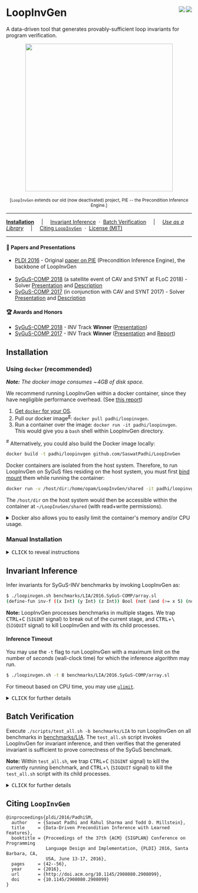 LoopInvGen
[<img align='right' src='https://img.shields.io/travis/SaswatPadhi/LoopInvGen/master.svg?logo=travis&style=popout&label=Travis+Build'></img>][travis]
[<img align='right' src='https://img.shields.io/docker/build/padhi/loopinvgen.svg?logo=docker&style=popout&label=Docker+Image'></img>][docker-hub]
==========

A data-driven tool that generates provably-sufficient loop invariants for program verification.

<p align="center">
  <img src="docs/architecture.png" width="400"/>
  <br><br>
  <small>[<code>LoopInvGen</code> extends our old (now deactivated) project,
  PIE -- the Precondition Inference Engine.]</small>
</p>


---

[**Installation**](#installation)
&nbsp; &nbsp; &vert; &nbsp; &nbsp;
[Invariant Inference](#invariant-inference)
&nbsp;&middot;&nbsp;
[Batch Verification](#batch-verification)
&nbsp; &nbsp; &vert; &nbsp; &nbsp;
[_Use as a Library_](app/)
&nbsp; &nbsp; &vert; &nbsp; &nbsp;
[Citing `LoopInvGen`](#citing-loopinvgen)
&nbsp;&middot;&nbsp;
[License (MIT)](LICENSE.md)

---

#### :page_with_curl: Papers and Presentations

- [PLDI 2016](http://conf.researchr.org/home/pldi-2016) -
  Original [paper on PIE](http://saswatpadhi.github.io/assets/pdf/pldi2016_pie.pdf) (Precondition Inference Engine), the backbone of LoopInvGen
  <br><br>
- [SyGuS-COMP 2018][SyGuSCOMP18] (a satellite event of CAV and SYNT at FLoC 2018) -
  Solver [Presentation](docs/2018_SyGuS-COMP-Presentation.pdf) and [Description](docs/2018_SyGuS-COMP-Description.pdf)
- [SyGuS-COMP 2017][SyGuSCOMP17] (in conjunction with CAV and SYNT 2017) -
  Solver [Presentation](docs/2017_SyGuS-COMP-Presentation.pdf) and [Description](docs/2017_SyGuS-COMP-Description.pdf)

#### :trophy: Awards and Honors

- [SyGuS-COMP 2018][SyGuSCOMP18] - INV Track **Winner** ([Presentation](http://sygus.seas.upenn.edu/files/sygus-comp18.pdf))
- [SyGuS-COMP 2017][SyGuSCOMP17] - INV Track **Winner** ([Presentation](http://sygus.seas.upenn.edu/files/sygus-comp17_results.pdf) and [Report](http://sygus.seas.upenn.edu/files/SyGuSComp2017.pdf))

## Installation

### Using `docker` (recommended)

_**Note:** The docker image consumes ~&hairsp;4GB of disk space._

We recommend running LoopInvGen within a docker container,
since they have negligible performance overhead.
(See [this report](http://domino.research.ibm.com/library/cyberdig.nsf/papers/0929052195DD819C85257D2300681E7B/$File/rc25482.pdf))

1. [Get `docker` for your OS](https://docs.docker.com/install).
2. Pull our docker image<sup>[#](#note_1)</sup>: `docker pull padhi/loopinvgen`.
3. Run a container over the image: `docker run -it padhi/loopinvgen`.<br>
   This would give you a `bash` shell within LoopInvGen directory.

<a name="note_1"><sup>#</sup></a> Alternatively, you could also build the Docker image locally:

```bash
docker build -t padhi/loopinvgen github.com/SaswatPadhi/LoopInvGen
```

Docker containers are isolated from the host system.
Therefore, to run LoopInvGen on SyGuS files residing on the host system,
you must first [bind mount] them while running the container:

```bash
docker run -v /host/dir:/home/opam/LoopInvGen/shared -it padhi/loopinvgen
```

The `/host/dir` on the host system would then be accessible within the container at `~/LoopInvGen/shared` (with read+write permissions).

<details>

<summary> Docker also allows you to easily limit the container's memory and/or CPU usage.</summary>

```bash
# Create a LoopInvGen container with 4GB memory, no swap and 1 CPU
$ docker run -it --memory=4g --memory-swap=4g --cpus=1 padhi/loopinvgen
```

See [the official Docker guide](https://docs.docker.com/config/containers/resource_constraints)
for more details on applying resource constraints.

</details>


### Manual Installation

<details>

<summary><kbd>CLICK</kbd> to reveal instructions</summary>

#### 0. Get the required packages for your OS.

Please see the [`Dockerfile`](Dockerfile#L19-L21) for the complete list of required packages
for building LoopInvGen and its dependencies.  
Most of these packages are already installed on standard installations of most *nix distributions,
except, may be, these: `aspcud libgmp-dev libomp-dev m4`.

#### 1. Install `opam` package manager for OCaml.

See <https://opam.ocaml.org/doc/Install.html>.

#### 2. Install `ocaml` >= 4.05.0.
We recommend using an OCaml compiler with [`flambda`][flambda] optimizations enable
For example, with [`opam`](https://opam.ocaml.org/), you could:
- run `opam switch 4.07.1+flambda` for opam 1.x
- run `opam switch create 4.07.1+flambda` for opam 2.x

#### 3. `opam install` the dependencies.
```bash
$ opam install alcotest.0.8.5 core.v0.11.3 core_extended.v0.11.0 dune.1.7.3
```

#### 4. Get the [Z3 project][z3].
We have tested LoopInvGen with the latest stable version of Z3 (4.8.4).
You could either:
- `git checkout https://github.com/Z3Prover/z3.git` for the bleeding edge version, or
- `wget https://github.com/Z3Prover/z3/archive/z3-4.8.4.zip && unzip z3-4.8.4.zip` for the stable version

#### 4. `git clone` this project, and build everything.
```bash
$ ./scripts/build_all.sh -z /PATH/TO/z3_dir
```
The `build_all.sh` script would build Z3, copy it to `_dep/`, and then build LoopInvGen.
Alternatively, you can copy a precompiled version of Z3 to a `_dep` directory at the root of the repository,
and simply run `./scripts/build_all.sh`.

For debug builds, use the `-D` or `--debug` switch when invoking `build_all.sh`.

For future builds after any changes to the source code, you only need to run `dune build`.
You can configure the build profile to either `debug` or `optimize` (default),
using: `dune build --profile <profile>`.  

</details>

## Invariant Inference

Infer invariants for SyGuS-INV benchmarks by invoking LoopInvGen as:
```bash
$ ./loopinvgen.sh benchmarks/LIA/2016.SyGuS-COMP/array.sl
(define-fun inv-f ((x Int) (y Int) (z Int)) Bool (not (and (>= x 5) (not (<= y z)))))
```

**Note:** LoopInvGen processes benchmarks in multiple stages.
We trap <kbd>CTRL</kbd>+<kbd>C</kbd> (`SIGINT` signal) to break out of the current stage,
and <kbd>CTRL</kbd>+<kbd>\\</kbd> (`SIGQUIT` signal) to kill LoopInvGen and with its child processes.

#### Inference Timeout

You may use the `-t` flag to run LoopInvGen with a maximum limit
on the number of _seconds_ (wall-clock time) for which the inference algorithm may run.
```bash
$ ./loopinvgen.sh -t 8 benchmarks/LIA/2016.SyGuS-COMP/array.sl
```

For timeout based on CPU time, you may use [`ulimit`](https://ss64.com/bash/ulimit.html).

<details>

<summary><kbd>CLICK</kbd> for further details</summary>

#### Verifying Generated Invariants

The `-v` switch makes LoopInvGen verify the benchmark with the generated invariant:
```bash
$ ./loopinvgen.sh -v benchmarks/LIA/2016.SyGuS-COMP/array.sl
PASS
```

It gives one of the following verdicts:
```
PASS                : The generated invariant successfully verifies the benchmark.
PASS (NO SOLUTION)  : The benchmark is invalid (no invariant can verify it),
                      and no invariant was generated.
FAIL {<vc1>;...}    : The generated invariant fails to verify the VCs: vc1, vc2 etc.
                      where each VC is one of {pre, post, trans}.
FAIL (NO SOLUTION)  : The benchmark is invalid (no invariant can verify it),
                      but an invariant (that is not empty/false) was generated.
[TIMEOUT] <verdict> : Invariant inference timed out.
                      With an empty (false) invariant, <verdict> is one of the verdicts above.
```

Try `./loopinvgen.sh -h` for other options that allow more control over the inference process.

</details>


## Batch Verification

Execute `./scripts/test_all.sh -b benchmarks/LIA` to run LoopInvGen on all benchmarks in [benchmarks/LIA].
The `test_all.sh` script invokes LoopInvGen for invariant inference,
and then verifies that the generated invariant is sufficient to prove correctness of the SyGuS benchmark.

**Note:** Within `test_all.sh`,
we trap <kbd>CTRL</kbd>+<kbd>C</kbd> (`SIGINT` signal) to kill the currently running benchmark,
and <kbd>CTRL</kbd>+<kbd>\\</kbd> (`SIGQUIT` signal) to kill the `test_all.sh` script with its child processes.

<details>

<summary><kbd>CLICK</kbd> for further details</summary>

For each benchmark, the `test_all.sh` script generates one of the verdicts mentioned [above](#verifying-generated-invariants), or:
```
[SKIPPED] <verdict> : Invariant inference was skipped for an already passing benchmark.
                      <verdict> is one of the PASS verdicts above.
```

#### Rerunning Failed Benchmarks

The `test_all.sh` script creates a new log directory and tests all benchmarks each time it is run.
However, one may want to rerun only the previously failed benchmarks, for example with a different timeout,
from a previously failing run.
This can be achieved by forcing `test_all.sh` to use a previous log directory, using `-l <old_log_dir>`.

#### Benchmarking with Other Inference Tools

`test_all.sh` is a generic benchmarking script that may run any invariant inference tool.
which accepts the SyGuS format. This makes it easier for us to compare various tools easily.  
To use an invariant inference tool other than LoopInvGen, invoke it as:
`test_all.sh -b <path/to/benchmarks> -T <path/to/tool> [-- -tool -specific -options]`

#### Limiting Execution Time

Just like `loopinvgen.sh`, the `test_all.sh` script allows users to limit the
execution time for the invariant inference tools using the `-t` flag.
```bash
$ ./scripts/test_all.sh -b benchmarks/LIA -t 10
```

Try `./scripts/test_all.sh -h` for more options.

</details>

## Citing `LoopInvGen`

```
@inproceedings{pldi/2016/PadhiSM,
  author    = {Saswat Padhi and Rahul Sharma and Todd D. Millstein},
  title     = {Data-Driven Precondition Inference with Learned Features},
  booktitle = {Proceedings of the 37th {ACM} {SIGPLAN} Conference on Programming
               Language Design and Implementation, {PLDI} 2016, Santa Barbara, CA,
               USA, June 13-17, 2016},
  pages     = {42--56},
  year      = {2016},
  url       = {http://doi.acm.org/10.1145/2908080.2908099},
  doi       = {10.1145/2908080.2908099}
}
```

[benchmarks/LIA]: benchmarks/LIA

[flambda]:        https://caml.inria.fr/pub/docs/manual-ocaml/flambda.html
[bind mount]:     https://docs.docker.com/storage/bind-mounts

[SyGuSCOMP17]:    http://www.sygus.org/SyGuS-COMP2017.html
[SyGuSCOMP18]:    http://www.sygus.org/SyGuS-COMP2018.html

[docker-hub]:     https://hub.docker.com/r/padhi/loopinvgen
[travis]:         https://travis-ci.org/SaswatPadhi/LoopInvGen
[z3]:             https://github.com/Z3Prover/z3